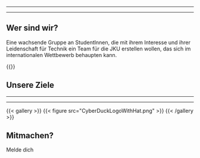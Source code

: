 
---

---

## Wer sind wir?

Eine wachsende Gruppe an StudentInnen, die mit ihrem Interesse und ihrer Leidenschaft für Technik ein Team für die JKU erstellen wollen, das sich im internationalen Wettbewerb behaupten kann.


{{<youtube b5ILl7gT4X8>}}

## Unsere Ziele
---

---

{{< gallery >}}
  {{< figure src="CyberDuckLogoWithHat.png" >}}
{{< /gallery >}}


## Mitmachen? 

Melde dich
